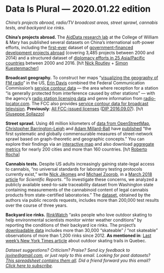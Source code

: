 Data Is Plural — 2020.01.22 edition
===================================

*China’s projects abroad, radio/TV broadcast areas, street sprawl, cannabis tests, and backyard ice rinks.*


__China’s projects abroad.__ The [AidData research lab](https://www.aiddata.org/about) at the College of William & Mary has published several datasets on China’s international soft-power efforts, including the [first-ever](https://www.aiddata.org/blog/aiddata-releases-first-ever-global-dataset-on-chinas-development-spending-spree) dataset of [government-financed development projects abroad](https://www.aiddata.org/data/geocoded-chinese-global-official-finance-dataset) (covering 3,485 projects between 2000 and 2014) and a structured dataset of [diplomacy efforts in 25 Asia/Pacific countries](https://www.aiddata.org/data/chinas-public-diplomacy-dashboard-dataset-version-1-0) between 2000 and 2016. [h/t [Nick Routley](https://www.visualcapitalist.com/global-chinese-financing-is-fueling-megaprojects) + [Simon Kuestenmacher](https://twitter.com/simongerman600/status/1216764349026574337)]


__Broadcast geography.__ To construct her maps “[visualizing the geography of FM radio](https://erdavis.com/2020/01/04/visualizing-the-geography-of-fm-radio/)” in the US, [Erin Davis](https://erdavis.com/about/) combined the Federal Communication Commission’s [service contour data](https://www.fcc.gov/media/radio/fm-service-contour-data-points) — the area where reception for a station “is generally protected from interference caused by other stations” — with the agency’s [radio station licensing data](https://www.fcc.gov/media/radio/fm-query) and genre information from [radio-locator.com](https://radio-locator.com). The FCC also provides [service contour data for broadcast television](https://www.fcc.gov/media/television/tv-service-contour-data-points). __Previously__: [All FCC-issued licenses](http://reboot.fcc.gov/license-view/) ([DIP 2016.09.07](https://tinyletter.com/data-is-plural/letters/data-is-plural-2016-09-07-edition)). [h/t [Giuseppe Sollazzo](https://us5.campaign-archive.com/?u=77ecabbd32e97a6caa9d7d40b&id=c55fd8b814)]


__Street sprawl.__ Using 46 million kilometers of [data from OpenStreetMap](https://planet.openstreetmap.org), [Christopher Barrington-Leigh](https://wellbeing.ihsp.mcgill.ca) and [Adam Millard-Ball](https://people.ucsc.edu/~adammb/) have [published](https://journals.plos.org/plosone/article?id=10.1371/journal.pone.0223078) “the first systematic and globally commensurable measures of street-network sprawl based on graph-theoretic and geographic concepts.” You can explore their findings via an [interactive map](https://sprawlmap.org/) and also download [aggregate metrics](https://sprawl.research.mcgill.ca/publications/2020-PNAS-sprawl/website-FAQ.html) for nearly 200 cities and more than 160 countries. [h/t [Roberto Rocha](https://twitter.com/robroc)]


__Cannabis tests.__ Despite US adults increasingly gaining state-legal access to cannabis, “no universal standards for laboratory testing protocols currently exist,” write [Nick Jikomes](https://twitter.com/trikomes) and [Michael Zoorob](https://michaelzoorob.com/about/), in a [March 2018 article](https://www.nature.com/articles/s41598-018-22755-2) for *Scientific Reports*. “To investigate these concerns, we analyzed a publicly available seed-to-sale traceability dataset from Washington state containing measurements of the cannabinoid content of legal cannabis products from state-certified laboratories.” The [dataset](https://dataverse.harvard.edu/dataset.xhtml?persistentId=doi:10.7910/DVN/E8TQSD), obtained by the authors via public records requests, includes more than 200,000 test results over the course of three years.


__Backyard ice rinks.__ [RinkWatch](https://www.rinkwatch.org/) “asks people who love outdoor skating to help environmental scientists monitor winter weather conditions” by reporting the conditions of their backyard ice rinks. The project’s [downloadable data](https://www.rinkwatch.org/download.html) includes more than 30,000 “skateable” / “not skateable” observations of more than 1,200 rinks since 2012. __As mentioned in__: [Last week’s New York Times article](https://www.nytimes.com/2020/01/13/travel/ice-skating-Quebec.html) about outdoor skating trails in Quebec.


*Dataset suggestions? Criticism? Praise? Send icy feedback to jsvine@gmail.com, or just reply to this email. Looking for past datasets? [This spreadsheet contains them all](https://docs.google.com/spreadsheets/d/1wZhPLMCHKJvwOkP4juclhjFgqIY8fQFMemwKL2c64vk). Did a friend forward you this email? [Click here to subscribe](https://tinyletter.com/data-is-plural).*